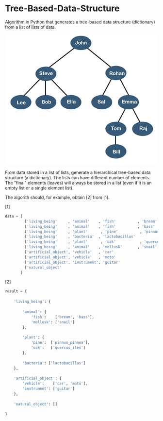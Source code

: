 # Tree-Based-Data-Structure
Algorithm in Python that generates a tree-based data structure (dictionary) from a list of lists of data.

![Tree image](/images/tree.png)

From data stored in a list of lists, generate a hierarchical tree-based data structure (a dictionary). The lists can have different number of elements. The "final" elements (leaves) will always be stored in a list (even if it is an empty list or a single element list).

The algorith should, for example, obtain [2] from [1].

[1]
```python
data = [
         ['living_being'     , 'animal'    , 'fish'          , 'bream'         ], 
         ['living_being'     , 'animal'    , 'fish'          , 'bass'          ], 
         ['living_being'     , 'plant'      , 'pine'          , 'pinnus_pinnea'], 
         ['living_being'     , 'bacteria'  , 'lactobacillus'                   ], 
         ['living_being'     , 'plant'      , 'oak'           , 'quercus_ilex' ], 
         ['living_being'     , 'animal'    , 'mollusk'       , 'snail'         ], 
         ['artificial_object', 'vehicle'   , 'car'                             ], 
         ['artificial_object', 'vehicle'   , 'moto'                            ], 
         ['artificial_object', 'instrument', 'guitar'                          ], 
         ['natural_object'                                                     ],
       ]
```
[2]
```python
result = {

    'living_being': {

        'animal': {
            'fish':    ['bream', 'bass'], 
            'mollusk': ['snail']
        }, 

        'plant': {
            'pine':  ['pinnus_pinnea'], 
            'oak':   ['quercus_ilex']
        }, 

        'bacteria': ['lactobacillus']
    }, 

    'artificial_object': {
        'vehicle':    ['car', 'moto'], 
        'instrument': ['guitar']
    }, 

    'natural_object': []

}
```
